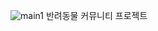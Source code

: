 ![main1](https://github.com/YangJeongHo0715/DaC_Community_Project_master/assets/175274151/b7cfa276-8779-4610-b775-4ea130ad7c8c)
반려동물 커뮤니티 프로젝트
